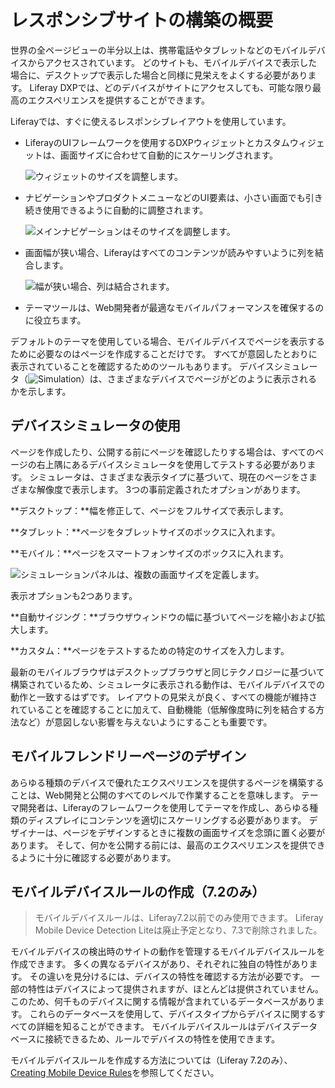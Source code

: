 # レスポンシブサイトの構築の概要

世界の全ページビューの半分以上は、携帯電話やタブレットなどのモバイルデバイスからアクセスされています。 どのサイトも、モバイルデバイスで表示した場合に、デスクトップで表示した場合と同様に見栄えをよくする必要があります。 Liferay DXPでは、どのデバイスがサイトにアクセスしても、可能な限り最高のエクスペリエンスを提供することができます。

Liferayでは、すぐに使えるレスポンシブレイアウトを使用しています。

  - LiferayのUIフレームワークを使用するDXPウィジェットとカスタムウィジェットは、画面サイズに合わせて自動的にスケーリングされます。

    ![ウィジェットのサイズを調整します。](./building-a-responsive-site/images/01.png)

  - ナビゲーションやプロダクトメニューなどのUI要素は、小さい画面でも引き続き使用できるように自動的に調整されます。

    ![メインナビゲーションはそのサイズを調整します。](./building-a-responsive-site/images/02.png)

  - 画面幅が狭い場合、Liferayはすべてのコンテンツが読みやすいように列を結合します。

    ![幅が狭い場合、列は結合されます。](./building-a-responsive-site/images/03.png)

  - テーマツールは、Web開発者が最適なモバイルパフォーマンスを確保するのに役立ちます。

デフォルトのテーマを使用している場合、モバイルデバイスでページを表示するために必要なのはページを作成することだけです。 すべてが意図したとおりに表示されていることを確認するためのツールもあります。 デバイスシミュレータ（![Simulation](../../../images/icon-simulation.png)）は、さまざまなデバイスでページがどのように表示されるかを示します。

## デバイスシミュレータの使用

ページを作成したり、公開する前にページを確認したりする場合は、すべてのページの右上隅にあるデバイスシミュレータを使用してテストする必要があります。 シミュレータは、さまざまな表示タイプに基づいて、現在のページをさまざまな解像度で表示します。 3つの事前定義されたオプションがあります。

**デスクトップ：**幅を修正して、ページをフルサイズで表示します。

**タブレット：**ページをタブレットサイズのボックスに入れます。

**モバイル：**ページをスマートフォンサイズのボックスに入れます。

![シミュレーションパネルは、複数の画面サイズを定義します。](./building-a-responsive-site/images/04.png)

表示オプションも2つあります。

**自動サイジング：**ブラウザウィンドウの幅に基づいてページを縮小および拡大します。

**カスタム：**ページをテストするための特定のサイズを入力します。

最新のモバイルブラウザはデスクトップブラウザと同じテクノロジーに基づいて構築されているため、シミュレータに表示される動作は、モバイルデバイスでの動作と一致するはずです。 レイアウトの見栄えが良く、すべての機能が維持されていることを確認することに加えて、自動機能（低解像度時に列を結合する方法など）が意図しない影響を与えないようにすることも重要です。

## モバイルフレンドリーページのデザイン

あらゆる種類のデバイスで優れたエクスペリエンスを提供するページを構築することは、Web開発と公開のすべてのレベルで作業することを意味します。 テーマ開発者は、Liferayのフレームワークを使用してテーマを作成し、あらゆる種類のディスプレイにコンテンツを適切にスケーリングする必要があります。 デザイナーは、ページをデザインするときに複数の画面サイズを念頭に置く必要があります。 そして、何かを公開する前には、最高のエクスペリエンスを提供できるように十分に確認する必要があります。

## モバイルデバイスルールの作成（7.2のみ）

> モバイルデバイスルールは、Liferay7.2以前でのみ使用できます。 Liferay Mobile Device Detection Liteは廃止予定となり、7.3で削除されました。

モバイルデバイスの検出時のサイトの動作を管理するモバイルデバイスルールを作成できます。 多くの異なるデバイスがあり、それぞれに独自の特性があります。 その違いを見分けるには、デバイスの特性を確認する方法が必要です。 一部の特性はデバイスによって提供されますが、ほとんどは提供されていません。 このため、何千ものデバイスに関する情報が含まれているデータベースがあります。 これらのデータベースを使用して、デバイスタイプからデバイスに関するすべての詳細を知ることができます。 モバイルデバイスルールはデバイスデータベースに接続できるため、ルールでデバイスの特性を使用できます。

モバイルデバイスルールを作成する方法については（Liferay 7.2のみ）、[Creating Mobile Device Rules](./creating-mobile-device-rules.md)を参照してください。
